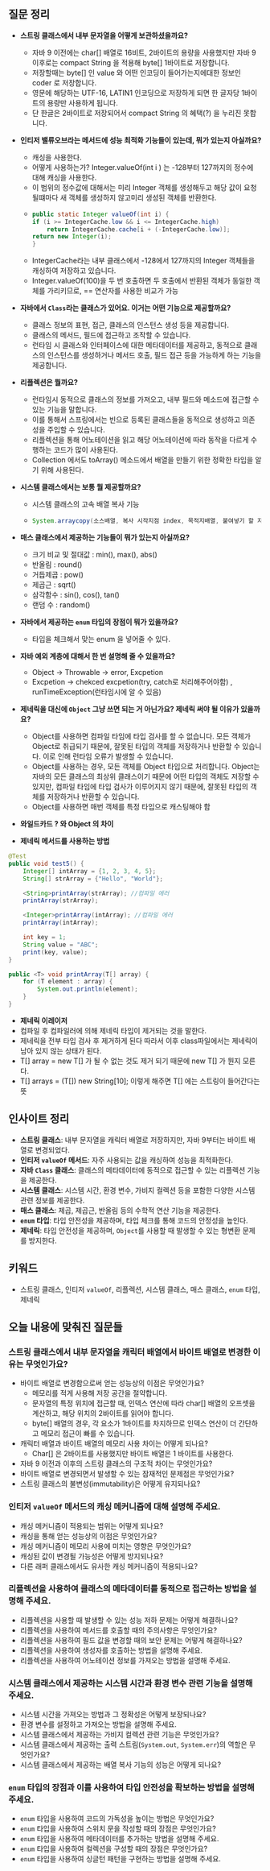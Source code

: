 ## 질문 정리
- **스트링 클래스에서 내부 문자열을 어떻게 보관하셨을까요?**
  - 자바 9 이전에는 char[] 배열로 16비트, 2바이트의 용량을 사용했지만 자바 9 이후로는 compact String 을 적용해 byte[] 1바이트로 저장합니다.
  - 저장할때는 byte[] 인 value 와 어떤 인코딩이 들어가는지에대한 정보인 coder 로 저장합니다.
  - 영문에 해당하는 UTF-16, LATIN1 인코딩으로 저장하게 되면 한 글자당 1바이트의 용량만 사용하게 됩니다.
  - 단 한글은 2바이트로 저장되어서 compact String 의 혜택(?) 을 누리진 못합니다.
- **인티저 밸류오브라는 메서드에 성능 최적화 기능들이 있는데, 뭐가 있는지 아실까요?**
  - 캐싱을 사용한다.
  - 어떻게 사용하는가? Integer.valueOf(int i ) 는 -128부터 127까지의 정수에 대해 캐싱을 사용한다.
  - 이 범위의 정수값에 대해서는 미리 Integer 객체를 생성해두고 해당 값이 요청될떄마다 새 객체를 생성하지 않고미리 생성된 객체를 반환한다.
  - ```java
    public static Integer valueOf(int i) {
    if (i >= IntegerCache.low && i <= IntegerCache.high)
        return IntegerCache.cache[i + (-IntegerCache.low)];
    return new Integer(i);
    }
    ```
  - IntegerCache라는 내부 클래스에서 -128에서 127까지의 Integer 객체들을 캐싱하여 저장하고 있습니다.
  -  Integer.valueOf(100)을 두 번 호출하면 두 호출에서 반환된 객체가 동일한 객체를 가리키므로, == 연산자를 사용한 비교가 가능
- **자바에서 `Class`라는 클래스가 있어요. 이거는 어떤 기능으로 제공할까요?**
  - 클래스 정보의 표현, 접근, 클래스의 인스턴스 생성 등을 제공합니다.
  - 클래스의 메서드, 필드에 접근하고 조작할 수 있습니다.
  -  런타임 시 클래스와 인터페이스에 대한 메타데이터를 제공하고, 동적으로 클래스의 인스턴스를 생성하거나 메서드 호출, 필드 접근 등을 가능하게 하는 기능을 제공합니다.
- **리플렉션은 뭘까요?**
  - 런타임시 동적으로 클래스의 정보를 가져오고, 내부 필드와 메소드에 접근할 수 있는 기능을 말합니다.
  - 이를 통해서 스프링에서는 빈으로 등록된 클래스들을 동적으로 생성하고 의존성을 주입할 수 있습니다.
  - 리플렉션을 통해 어노테이션을 읽고 해당 어노테이션에 따라 동작을 다르게 수행하는 코드가 많이 사용된다.
  - Collection 에서도 toArray() 메소드에서 배열을 만들기 위한 정확한 타입을 알기 위해 사용된다.
- **시스템 클래스에서는 보통 뭘 제공할까요?**
  - 시스템 클래스의 고속 배열 복사 기능
  - ```java
    System.arraycopy(소스배열, 복사 시작지점 index, 목적지배열, 붙여넣기 할 지점 index, 시작 지점으로부터 몇개의 데이터를 복사할건지);
    ```
- **매스 클래스에서 제공하는 기능들이 뭐가 있는지 아실까요?**
  - 크기 비교 및 절대값 : min(), max(), abs()
  - 반올림 : round()
  - 거듭제곱 : pow()
  - 제곱근 : sqrt()
  - 삼각함수 : sin(), cos(), tan()
  - 랜덤 수 : random()
   
- **자바에서 제공하는 `enum` 타입의 장점이 뭐가 있을까요?**
  - 타입을 체크해서 맞는 enum 을 넣어줄 수 있다.
- **자바 예외 계층에 대해서 한 번 설명해 줄 수 있을까요?**
  - Object -> Throwable -> error, Excpetion
  - Excpetion -> chekced excpetion(try, catch로 처리해주어야함) , runTimeException(런타임시에 알 수 있음)
- **제네릭을 대신에 `Object` 그냥 쓰면 되는 거 아닌가요? 제네릭 써야 될 이유가 있을까요?**
  - Object를 사용하면 컴파일 타임에 타입 검사를 할 수 없습니다. 모든 객체가 Object로 취급되기 때문에, 잘못된 타입의 객체를 저장하거나 반환할 수 있습니다. 이로 인해 런타임 오류가 발생할 수 있습니다.
  - Object를 사용하는 경우, 모든 객체를 Object 타입으로 처리합니다. Object는 자바의 모든 클래스의 최상위 클래스이기 때문에 어떤 타입의 객체도 저장할 수 있지만, 컴파일 타임에 타입 검사가 이루어지지 않기 때문에, 잘못된 타입의 객체를 저장하거나 반환할 수 있습니다.
  - Object를 사용하면 매번 객체를 특정 타입으로 캐스팅해야 함
- **와일드카드 ? 와 Object 의 차이**

- **제네릭 메서드를 사용하는 방법**
```java
@Test
public void test5() {
    Integer[] intArray = {1, 2, 3, 4, 5};
    String[] strArray = {"Hello", "World"};

    <String>printArray(strArray); //컴파일 에러
    printArray(strArray);

    <Integer>printArray(intArray); //컴파일 에러
    printArray(intArray);

    int key = 1;
    String value = "ABC";
    print(key, value);
}

public <T> void printArray(T[] array) {
    for (T element : array) {
        System.out.println(element);
    }
}
```
- **제네릭 이레이저**
- 컴파일 후 컴파일러에 의해 제네릭 타입이 제거되는 것을 말한다.
- 제네릭을 전부 타입 검사 후 제거하게 된다 따라서 이후 class파일에서는 제네릭이 남아 있지 않는 상태가 된다.
- T[] array = new T[] 가 될 수 없는 것도 제거 되기 때문에 new T[] 가 뭔지 모른다.
- T[] arrays = (T[]) new String[10]; 이렇게 해주면 T[] 에는 스트링이 들어간다는 뜻

## 인사이트 정리
- **스트링 클래스**: 내부 문자열을 캐릭터 배열로 저장하지만, 자바 9부터는 바이트 배열로 변경되었다.
- **인티저 `valueOf` 메서드**: 자주 사용되는 값을 캐싱하여 성능을 최적화한다.
- **자바 `Class` 클래스**: 클래스의 메타데이터에 동적으로 접근할 수 있는 리플렉션 기능을 제공한다.
- **시스템 클래스**: 시스템 시간, 환경 변수, 가비지 컬렉션 등을 포함한 다양한 시스템 관련 정보를 제공한다.
- **매스 클래스**: 제곱, 제곱근, 반올림 등의 수학적 연산 기능을 제공한다.
- **`enum` 타입**: 타입 안전성을 제공하며, 타입 체크를 통해 코드의 안정성을 높인다.
- **제네릭**: 타입 안전성을 제공하며, `Object`를 사용할 때 발생할 수 있는 형변환 문제를 방지한다.

## 키워드
- 스트링 클래스, 인티저 `valueOf`, 리플렉션, 시스템 클래스, 매스 클래스, `enum` 타입, 제네릭

## 오늘 내용에 맞춰진 질문들

### 스트링 클래스에서 내부 문자열을 캐릭터 배열에서 바이트 배열로 변경한 이유는 무엇인가요?
- 바이트 배열로 변경함으로써 얻는 성능상의 이점은 무엇인가요?
  - 메모리를 적게 사용해 저장 공간을 절약합니다.
  - 문자열의 특정 위치에 접근할 때, 인덱스 연산에 따라 char[] 배열의 오프셋을 계산하고, 해당 위치의 2바이트를 읽어야 합니다.
  - byte[] 배열의 경우, 각 요소가 1바이트를 차지하므로 인덱스 연산이 더 간단하고 메모리 접근이 빠를 수 있습니다.
- 캐릭터 배열과 바이트 배열의 메모리 사용 차이는 어떻게 되나요?
  - Char[] 은 2바이트를 사용했지만 바이트 배열은 1 바이트를 사용한다.
- 자바 9 이전과 이후의 스트링 클래스의 구조적 차이는 무엇인가요?
- 바이트 배열로 변경되면서 발생할 수 있는 잠재적인 문제점은 무엇인가요?
- 스트링 클래스의 불변성(immutability)은 어떻게 유지되나요?

### 인티저 `valueOf` 메서드의 캐싱 메커니즘에 대해 설명해 주세요.
- 캐싱 메커니즘이 적용되는 범위는 어떻게 되나요?
- 캐싱을 통해 얻는 성능상의 이점은 무엇인가요?
- 캐싱 메커니즘이 메모리 사용에 미치는 영향은 무엇인가요?
- 캐싱된 값이 변경될 가능성은 어떻게 방지되나요?
- 다른 래퍼 클래스에서도 유사한 캐싱 메커니즘이 적용되나요?

### 리플렉션을 사용하여 클래스의 메타데이터를 동적으로 접근하는 방법을 설명해 주세요.
- 리플렉션을 사용할 때 발생할 수 있는 성능 저하 문제는 어떻게 해결하나요?
- 리플렉션을 사용하여 메서드를 호출할 때의 주의사항은 무엇인가요?
- 리플렉션을 사용하여 필드 값을 변경할 때의 보안 문제는 어떻게 해결하나요?
- 리플렉션을 사용하여 생성자를 호출하는 방법을 설명해 주세요.
- 리플렉션을 사용하여 어노테이션 정보를 가져오는 방법을 설명해 주세요.

### 시스템 클래스에서 제공하는 시스템 시간과 환경 변수 관련 기능을 설명해 주세요.
- 시스템 시간을 가져오는 방법과 그 정확성은 어떻게 보장되나요?
- 환경 변수를 설정하고 가져오는 방법을 설명해 주세요.
- 시스템 클래스에서 제공하는 가비지 컬렉션 관련 기능은 무엇인가요?
- 시스템 클래스에서 제공하는 출력 스트림(`System.out`, `System.err`)의 역할은 무엇인가요?
- 시스템 클래스에서 제공하는 배열 복사 기능의 성능은 어떻게 되나요?

### `enum` 타입의 장점과 이를 사용하여 타입 안전성을 확보하는 방법을 설명해 주세요.
- `enum` 타입을 사용하여 코드의 가독성을 높이는 방법은 무엇인가요?
- `enum` 타입을 사용하여 스위치 문을 작성할 때의 장점은 무엇인가요?
- `enum` 타입을 사용하여 메타데이터를 추가하는 방법을 설명해 주세요.
- `enum` 타입을 사용하여 컬렉션을 구성할 때의 장점은 무엇인가요?
- `enum` 타입을 사용하여 싱글턴 패턴을 구현하는 방법을 설명해 주세요.
